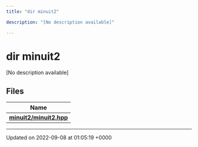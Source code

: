 ```yaml
---
title: "dir minuit2"

description: "[No description available]"

---
```


# dir minuit2

[No description available]

## Files

| Name           |
| -------------- |
| **[minuit2/minuit2.hpp](/documentation/code/files/minuit2_8hpp/)**  |






-------------------------------

Updated on 2022-09-08 at 01:05:19 +0000
